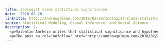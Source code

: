 ```yaml
---
title: Zoologist slams statistical significance
date: '2018-02-20'
linkTitle: http://andrewgelman.com/2018/02/20/zoologist-slams-statistical-significance/
source: Statistical Modeling, Causal Inference, and Social Science
description: |-
  <p>Valentin Amrhein writes that statistical significance and hypothesis testing are not really helpful when it comes to testing our hypotheses. I&#8217;m not quite sure I like the title of Amrhein&#8217;s post&#8212;&#8220;Inferential Statistics is not Inferential&#8221;&#8212;as I think of parameter estimation, model checking, forecasting, etc., all as forms of inference. But I agree with his general [&#8230;]</p>
  <p>The post <a rel="nofollow" href="http://andrewgelman.com/2018/02/20/zoologist-
---
```


